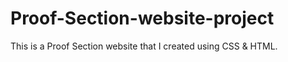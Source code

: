 # Proof-Section-website-project
This is a Proof Section website that I created using CSS &amp; HTML.
